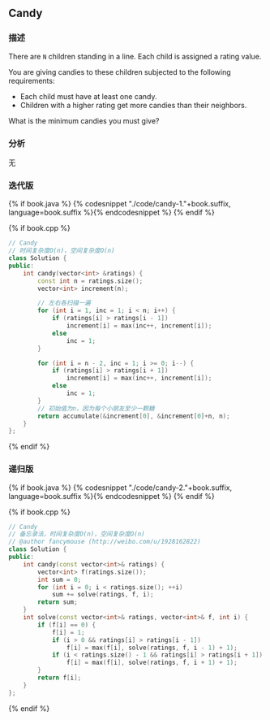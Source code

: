 ## Candy


### 描述

There are `N` children standing in a line. Each child is assigned a rating value.

You are giving candies to these children subjected to the following requirements:

* Each child must have at least one candy.
* Children with a higher rating get more candies than their neighbors.

What is the minimum candies you must give?


### 分析

无


### 迭代版

{% if book.java %}
{% codesnippet "./code/candy-1."+book.suffix, language=book.suffix %}{% endcodesnippet %}
{% endif %}

{% if book.cpp %}
```cpp
// Candy
// 时间复杂度O(n)，空间复杂度O(n)
class Solution {
public:
    int candy(vector<int> &ratings) {
        const int n = ratings.size();
        vector<int> increment(n);

        // 左右各扫描一遍
        for (int i = 1, inc = 1; i < n; i++) {
            if (ratings[i] > ratings[i - 1])
                increment[i] = max(inc++, increment[i]);
            else
                inc = 1;
        }

        for (int i = n - 2, inc = 1; i >= 0; i--) {
            if (ratings[i] > ratings[i + 1])
                increment[i] = max(inc++, increment[i]);
            else
                inc = 1;
        }
        // 初始值为n，因为每个小朋友至少一颗糖
        return accumulate(&increment[0], &increment[0]+n, n);
    }
};
```
{% endif %}


### 递归版

{% if book.java %}
{% codesnippet "./code/candy-2."+book.suffix, language=book.suffix %}{% endcodesnippet %}
{% endif %}

{% if book.cpp %}
```cpp
// Candy
// 备忘录法，时间复杂度O(n)，空间复杂度O(n)
// @author fancymouse (http://weibo.com/u/1928162822)
class Solution {
public:
    int candy(const vector<int>& ratings) {
        vector<int> f(ratings.size());
        int sum = 0;
        for (int i = 0; i < ratings.size(); ++i)
            sum += solve(ratings, f, i);
        return sum;
    }
    int solve(const vector<int>& ratings, vector<int>& f, int i) {
        if (f[i] == 0) {
            f[i] = 1;
            if (i > 0 && ratings[i] > ratings[i - 1])
                f[i] = max(f[i], solve(ratings, f, i - 1) + 1);
            if (i < ratings.size() - 1 && ratings[i] > ratings[i + 1])
                f[i] = max(f[i], solve(ratings, f, i + 1) + 1);
        }
        return f[i];
    }
};
```
{% endif %}

